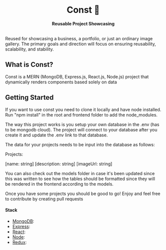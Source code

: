 <div align="center">
  <br>
  <h1>Const 🌱</h1>
  <strong>Reusable Project Showcasing</strong>
</div>
<br>

Reused for showcasing a business, a portfolio, or just an ordinary image gallery. The primary goals and direction will focus on
ensuring reusability, scalability, and stability.

## What is Const?

Const is a MERN (MongoDB, Express.js, React.js, Node.js) project that dynamically renders components based solely on data

## Getting Started

If you want to use const you need to clone it locally and have node installed. Run "npm install" in the root and frontend folder to add the node_modules. 

The way this project works is you setup your own database in the .env (has to be mongodb cloud). The project will connect to your database after you create it and update the .env link to that database.

The data for your projects needs to be input into the database as follows:

Projects:

[name: string] [description: string] [imageUrl: string]


You can also check out the models folder in case it's been updated since this was written to see how the tables should be formatted since they will be rendered in the frontend according to the models.

Once you have some projects you should be good to go! Enjoy and feel free to contribute by creating pull requests

#### Stack

- [MongoDB](https://www.mongodb.com/cloud): 
- [Express](https://expressjs.com/): 
- [React](https://react.dev/): 
- [Node](https://nodejs.org/en): 
- [Redux](https://redux-toolkit.js.org/): 
